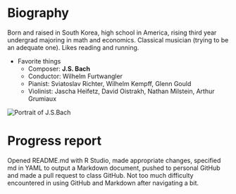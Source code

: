 Biography
=========

Born and raised in South Korea, high school in America, rising third
year undergrad majoring in math and economics. Classical musician
(trying to be an adequate one). Likes reading and running.

-   Favorite things
    -   Composer: **J.S. Bach**
    -   Conductor: Wilhelm Furtwangler
    -   Pianist: Sviatoslav Richter, Wilhelm Kempff, Glenn Gould
    -   Violinist: Jascha Heifetz, David Oistrakh, Nathan Milstein,
        Arthur Grumiaux

![Portrait of J.S.Bach](https://upload.wikimedia.org/wikipedia/commons/thumb/6/6a/Johann_Sebastian_Bach.jpg/220px-Johann_Sebastian_Bach.jpg)

Progress report
===============

Opened README.md with R Studio, made appropriate changes, specified md
in YAML to output a Markdown document, pushed to personal GitHub and
made a pull request to class GitHub. Not too much difficulty encountered in using GitHub and Markdown after navigating a bit.